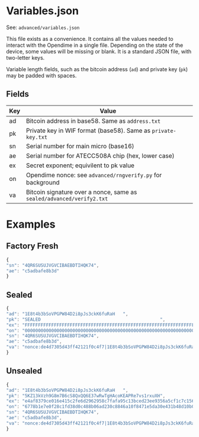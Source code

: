 # Variables.json

See: `advanced/variables.json`

This file exists as a convenience. It contains all the values needed
to interact with the Opendime in a single file. Depending on the
state of the device, some values will be missing or blank. It is a standard
JSON file, with two-letter keys.

Variable length fields, such as the bitcoin address (`ad`) and
private key (`pk`) may be padded with spaces.

## Fields


Key | Value
---|------------
ad | Bitcoin address in base58. Same as `address.txt`
pk | Private key in WIF format (base58). Same as `private-key.txt`
sn | Serial number for main micro (base16)
ae | Serial number for ATECC508A chip (hex, lower case)
ex | Secret exponent; equivilent to pk value
on | Opendime nonce: see `advanced/rngverify.py` for background
va | Bitcoin signature over a nonce, same as `sealed/advanced/verify2.txt`


# Examples

## Factory Fresh

```javascript
{
"sn": "4QR6SUSUJVGVCIBAEBDTIHQK74",
"ae": "c5adbafe8b3d"
}
```

## Sealed

```javascript
{
"ad": "1E8t4b3bSoVPGPW84D2i8pJs3ckK6fuRaH   ",
"pk": "SEALED                                             ",
"ex": "FFFFFFFFFFFFFFFFFFFFFFFFFFFFFFFFFFFFFFFFFFFFFFFFFFFFFFFFFFFFFFFF",
"on": "0000000000000000000000000000000000000000000000000000000000000000",
"sn": "4QR6SUSUJVGVCIBAEBDTIHQK74",
"ae": "c5adbafe8b3d",
"va": "nonce:de4d7305d43ff42121f0c4f7|1E8t4b3bSoVPGPW84D2i8pJs3ckK6fuRaH|Gzuis4coo2yxlN9QXBwb-rJzcJNitJUyBvIGexUP95yw-url5YObNITjP6320pGJVB0UBboDjBNWLqsfWuMvFXY|S"           
}
```


## Unsealed

```javascript
{
"ad": "1E8t4b3bSoVPGPW84D2i8pJs3ckK6fuRaH   ",
"pk": "5KZ13kVzh9G8m7B6cS8QxQQ6E37wRwTgHAcoKEAPRe7vs1rxuXH",
"ex": "e4af8379ce016e415c2fe6d2962958c7fafa95c13bced23ee9356a5cf1c7c156",
"on": "6778b1e7e0f28c1fd38d0c488b06ad230c8846a10f8471e5da30e431b48d10b0",
"sn": "4QR6SUSUJVGVCIBAEBDTIHQK74",
"ae": "c5adbafe8b3d",
"va": "nonce:de4d7305d43ff42121f0c4f7|1E8t4b3bSoVPGPW84D2i8pJs3ckK6fuRaH|Gzuis4coo2yxlN9QXBwb-rJzcJNitJUyBvIGexUP95yw-url5YObNITjP6320pGJVB0UBboDjBNWLqsfWuMvFXY|U"           
}
```
